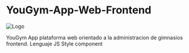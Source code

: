# YouGym-App-Web-Frontend

![Logo](https://github.com/VictorArdila/YouGym-App-Web-Frontend/assets/89551043/3748d9e2-aaf7-4c20-a822-ad2562c6e711)

YouGym App plataforma web orientado a la administracion de gimnasios frontend. Lenguaje JS Style component
